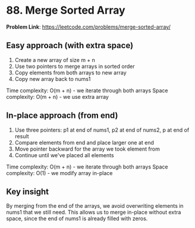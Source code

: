 # 88. Merge Sorted Array

**Problem Link**: https://leetcode.com/problems/merge-sorted-array/

## Easy approach (with extra space)
1. Create a new array of size m + n
2. Use two pointers to merge arrays in sorted order
3. Copy elements from both arrays to new array
4. Copy new array back to nums1

Time complexity: O(m + n) - we iterate through both arrays
Space complexity: O(m + n) - we use extra array


## In-place approach (from end)
1. Use three pointers: p1 at end of nums1, p2 at end of nums2, p at end of result
2. Compare elements from end and place larger one at end
3. Move pointer backward for the array we took element from
4. Continue until we've placed all elements

Time complexity: O(m + n) - we iterate through both arrays
Space complexity: O(1) - we modify array in-place


## Key insight
By merging from the end of the arrays, we avoid overwriting elements in nums1 that we still need. This allows us to merge in-place without extra space, since the end of nums1 is already filled with zeros. 